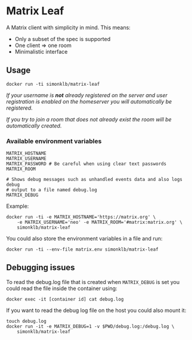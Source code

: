 # Matrix Leaf

A Matrix client with simplicity in mind. This means:

* Only a subset of the spec is supported
* One client => one room
* Minimalistic interface

## Usage

    docker run -ti simonklb/matrix-leaf

*If your username is __not__ already registered on the server and user
registration is enabled on the homeserver you will automatically be
registered.*

*If you try to join a room that does not already exist the room will be
automatically created.*

### Available environment variables

    MATRIX_HOSTNAME
    MATRIX_USERNAME
    MATRIX_PASSWORD # Be careful when using clear text passwords
    MATRIX_ROOM

    # Shows debug messages such as unhandled events data and also logs debug
    # output to a file named debug.log
    MATRIX_DEBUG

Example:

    docker run -ti -e MATRIX_HOSTNAME='https://matrix.org' \
        -e MATRIX_USERNAME='neo' -e MATRIX_ROOM='#matrix:matrix.org' \
        simonklb/matrix-leaf

You could also store the environment variables in a file and run:

    docker run -ti --env-file matrix.env simonklb/matrix-leaf

## Debugging issues

To read the debug.log file that is created when `MATRIX_DEBUG` is set you could
read the file inside the container using:

    docker exec -it [container id] cat debug.log

If you want to read the debug log file on the host you could also mount it:

    touch debug.log
    docker run -it -e MATRIX_DEBUG=1 -v $PWD/debug.log:/debug.log \
        simonklb/matrix-leaf

